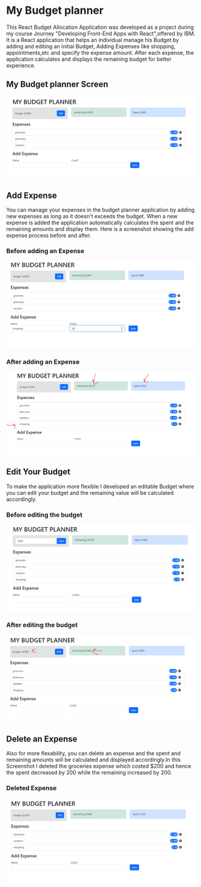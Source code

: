# My Budget planner

This React Budget Allocation Application was developed as a project during my course Journey "Developing Front-End Apps with React",offered by IBM. It is a React application that helps an individual manage his Budget by adding and editing an initial Budget, Adding Expenses like shopping, appointments,etc and specify the expense amount. After each expense, the application calculates and displays the remaining budget for better experience.

## My Budget planner Screen
![screenshot1](/budget%20planner.PNG)
<br>

## Add Expense
You can manage your expenses in the budget planner application by adding new expenses as long as it doesn't exceeds the budget. When a new expense is added the application automatically calculates the spent and the remaining amounts and display them. Here is a screenshot showing the add expense process before and after.
<br>
### Before adding an Expense
![before](/add%20expense.PNG)
### After adding an Expense
![after](/added%20expense.PNG)
<br>
## Edit Your Budget
To make the application more flexible I developed an editable Budget where you can edit your budget and the remaining value will be calculated accordingly.<br>
### Before editing the budget
![before](/edit%20budget.PNG)
### After editing the budget
![after](/edited%20budget.PNG)
<br>
## Delete an Expense
Also for more flexability, you can delete an expense and the spent and remaining amounts will be calculated and displayed accordingly.In this Screenshot I deleted the groceries expense which costed $200 and hence the spent decreased by 200 while the remaining increased by 200. <br>
### Deleted Expense
![deleted](/deleted%20grocieries.PNG)



